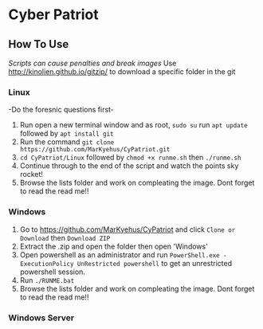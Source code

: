 # Cyber Patriot 

## How To Use 
*Scripts can cause penalties and break images*
Use http://kinolien.github.io/gitzip/ to download a specific folder in the git
### Linux 
-Do the foresnic questions first-
1. Run open a new terminal window and as root, `sudo su` run `apt update` followed by `apt install git`
2. Run the command `git clone https://github.com/MarKyehus/CyPatriot.git`
3. `cd CyPatriot/Linux` followed by `chmod +x runme.sh` then `./runme.sh`
4. Continue through to the end of the script and watch the points sky rocket!
5. Browse the lists folder and work on compleating the image. Dont forget to read the read me!!
### Windows
1. Go to https://github.com/MarKyehus/CyPatriot and click `Clone or Download` then `Download ZIP`
2. Extract the .zip and open the folder then open 'Windows'
3. Open powershell as an administrator and run `PowerShell.exe -ExecutionPolicy UnRestricted powershell` to get an unrestricted powershell session.
4. Run `./RUNME.bat`
5. Browse the lists folder and work on compleating the image. Dont forget to read the read me!!
### Windows Server
